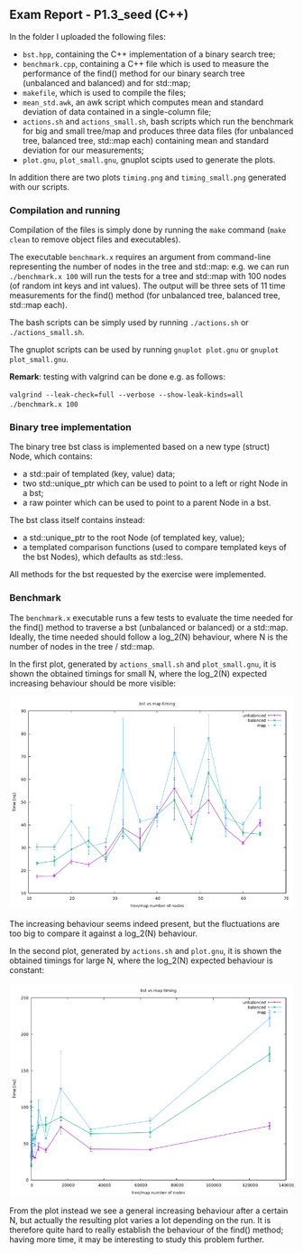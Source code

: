 ## Exam Report - P1.3_seed (C++) 

In the folder I uploaded the following files:

- `bst.hpp`, containing the C++ implementation of a  binary search tree; 
- `benchmark.cpp`, containing a C++ file which is used to measure the performance of the find() method for our binary search tree (unbalanced and balanced) and for std::map;
- `makefile`, which is used to compile the files;
- `mean_std.awk`, an awk script which computes mean and standard deviation of data contained in a single-column file;
- `actions.sh` and `actions_small.sh`, bash scripts which run the benchmark for big and small tree/map and produces three data files (for unbalanced tree, balanced tree, std::map each) containing mean and standard deviation for our measurements; 
- `plot.gnu`, `plot_small.gnu`, gnuplot scipts used to generate the plots.

In addition there are two plots `timing.png` and `timing_small.png` generated with our scripts.

### Compilation and running

Compilation of the files is simply done by running the `make` command (`make clean` to remove object files and executables).

The executable `benchmark.x` requires an argument from command-line representing the number of nodes in the tree and std::map: e.g. we can run `./benchmark.x 100` will run the tests for a tree and std::map with 100 nodes (of random int keys and int values). The output will be three sets of 11 time measurements for the find() method (for unbalanced tree, balanced tree, std::map each).

The bash scripts can be simply used by running `./actions.sh` or `./actions_small.sh`. 

The gnuplot scripts can be used by running `gnuplot plot.gnu` or `gnuplot plot_small.gnu`.

**Remark**: testing with valgrind can be done e.g. as follows:

`valgrind --leak-check=full --verbose --show-leak-kinds=all ./benchmark.x 100`

### Binary tree implementation

The binary tree bst class is implemented based on a new type (struct) Node, which contains:
- a std::pair of templated (key, value) data;
- two std::unique_ptr which can be used to point to a left or right Node in a bst;
- a raw pointer which can be used to point to a parent Node in a bst.

The bst class itself contains instead:
- a std::unique_ptr to the root Node (of templated key, value);
- a templated comparison functions (used to compare templated keys of the bst Nodes), which defaults as std::less.

All methods for the bst requested by the exercise were implemented. 

### Benchmark

The `benchmark.x` executable runs a few tests to evaluate the time needed for the find() method to traverse a bst (unbalanced or balanced) or a std::map. Ideally, the time needed should follow a log_2(N) behaviour, where N is the number of nodes in the tree / std::map. 

In the first plot, generated by `actions_small.sh` and `plot_small.gnu`, it is shown the obtained timings for small N, where the log_2(N) expected increasing behaviour should be more visible:

![timing_small.png](timing_small.png) 

The increasing behaviour seems indeed present, but the fluctuations are too big to compare it against a log_2(N) behaviour. 

In the second plot, generated by `actions.sh` and `plot.gnu`, it is shown the obtained timings for large N, where the log_2(N) expected behaviour is constant:

![timing.png](timing.png) 

From the plot instead we see a general increasing behaviour after a certain N, but actually the resulting plot varies a lot depending on the run. It is therefore quite hard to really establish the behaviour of the find() method; having more time, it may be interesting to study this problem further.

